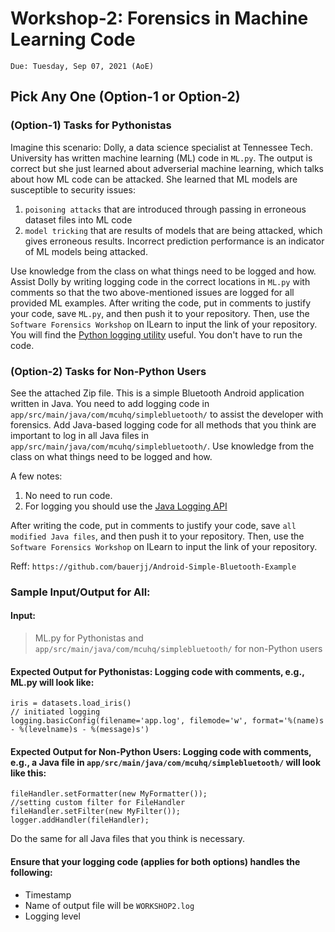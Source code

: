 # Workshop-2: Forensics in Machine Learning Code

`Due: Tuesday, Sep 07, 2021 (AoE) `


## Pick Any One  (Option-1 or Option-2)

### (Option-1) Tasks for Pythonistas

Imagine this scenario: Dolly, a data science specialist at Tennessee Tech. University has written machine learning (ML) code in `ML.py`. The output is correct but she just learned about adverserial machine learning, which talks about how ML code can be attacked. She learned that
ML models are susceptible to security issues:

1. `poisoning attacks` that are introduced through passing in erroneous dataset files into ML code
2. `model tricking` that are results of models that are being attacked, which gives erroneous results. Incorrect prediction performance is an indicator of ML models being attacked.

Use knowledge from the class on what things need to be logged and how. Assist Dolly by writing logging code in the correct locations in `ML.py` with comments so that the two above-mentioned issues are logged
for all provided ML examples. After writing the code, put in comments to justify your code, save `ML.py`, and then push it to your repository. Then, use the `Software Forensics Workshop` on ILearn to input the link of your repository. You will find the [Python logging utility](https://docs.python.org/3/library/logging.html) useful. You don't have to run the code.


###  (Option-2) Tasks for Non-Python Users

See the attached Zip file. This is a simple Bluetooth Android application written in Java. You need to add logging code in `app/src/main/java/com/mcuhq/simplebluetooth/` to assist the developer with forensics. Add Java-based logging code for all methods that you think are important to log in all Java files in `app/src/main/java/com/mcuhq/simplebluetooth/`. Use knowledge from the class on what things need to be logged and how.

A few notes:
1. No need to run code.
2. For logging you should use the [Java Logging API](https://www.vogella.com/tutorials/Logging/article.html)

After writing the code, put in comments to justify your code, save `all modified Java files`, and then push it to your repository. Then, use the `Software Forensics Workshop` on ILearn to input the link of your repository.

Reff: `https://github.com/bauerjj/Android-Simple-Bluetooth-Example`

### Sample Input/Output for All:

#### Input:

> ML.py for Pythonistas and `app/src/main/java/com/mcuhq/simplebluetooth/` for non-Python users

#### Expected Output for Pythonistas: Logging code with comments, e.g., ML.py will look like:

```
iris = datasets.load_iris()
// initiated logging
logging.basicConfig(filename='app.log', filemode='w', format='%(name)s - %(levelname)s - %(message)s')
```

#### Expected Output for Non-Python Users: Logging code with comments, e.g., a Java file in `app/src/main/java/com/mcuhq/simplebluetooth/` will look like this:

```
fileHandler.setFormatter(new MyFormatter());
//setting custom filter for FileHandler
fileHandler.setFilter(new MyFilter());
logger.addHandler(fileHandler);

```

Do the same for all Java files that you think is necessary.

#### Ensure that your logging code (applies for both options) handles the following:
- Timestamp
- Name of output file will be `WORKSHOP2.log`
- Logging level

